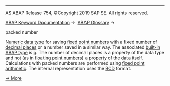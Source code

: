   

* * *

AS ABAP Release 754, ©Copyright 2019 SAP SE. All rights reserved.

[ABAP Keyword Documentation](javascript:call_link\('abenabap.htm'\)) →  [ABAP Glossary](javascript:call_link\('abenabap_glossary.htm'\)) → 

packed number

[Numeric data type](javascript:call_link\('abennumeric_data_type_glosry.htm'\) "Glossary Entry") for saving [fixed point numbers](javascript:call_link\('abenfixed_point_number_glosry.htm'\) "Glossary Entry") with a fixed number of [decimal places](javascript:call_link\('abenfractional_portion_glosry.htm'\) "Glossary Entry") or a number saved in a similar way. The associated [built-in ABAP type](javascript:call_link\('abenpredefined_abap_type_glosry.htm'\) "Glossary Entry") is [p](javascript:call_link\('abenbuiltin_types_numeric.htm'\)). The number of decimal places is a property of the data type and not (as in [floating point numbers](javascript:call_link\('abenfloating_point_number_2_glosry.htm'\) "Glossary Entry")) a property of the data itself. Calculations with packed numbers are performed using [fixed point arithmetic](javascript:call_link\('abenfixed_point_arithmetic_glosry.htm'\) "Glossary Entry"). The internal representation uses the [BCD](javascript:call_link\('abenbcd_glosry.htm'\) "Glossary Entry") format.

[→ More](javascript:call_link\('abennumber_types.htm'\))